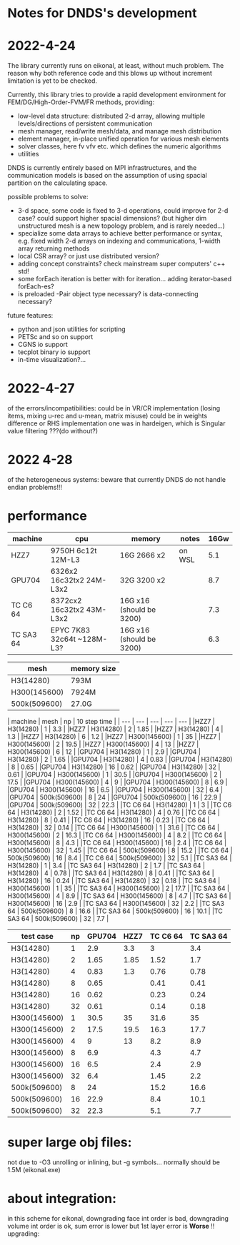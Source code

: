 # Notes for DNDS's development

# 2022-4-24
The library currently runs on eikonal, at least, without much problem. The reason why both reference code and this blows up without increment limitation is yet to be checked.

Currently, this library tries to provide a rapid development environment for FEM/DG/High-Order-FVM/FR methods, providing:

- low-level data structure: distributed 2-d array, allowing multiple levels/directions of persistent communication
- mesh manager, read/write mesh/data, and manage mesh distribution
- element manager, in-place unified operation for various mesh elements
- solver classes, here fv vfv etc. which defines the numeric algorithms
- utilities

DNDS is currently entirely based on MPI infrastructures, and the communication models is based on the assumption of using spacial partition on the calculating space.

possible problems to solve: 
- 3-d space, some code is fixed to 3-d operations, could improve for 2-d case? could support higher spacial dimensions? (but higher dim unstructured mesh is a new topology problem, and is rarely needed...)
- specialize some data arrays to achieve better performance or syntax, e.g. fixed width 2-d arrays on indexing and communications, 1-width array returning methods
- local CSR array? or just use distributed version?
- adding concept constraints? check mainstream super computers' c++ std!
- some forEach iteration is better with for iteration... adding iterator-based forEach-es?
- is preloaded -Pair object type necessary? is data-connecting necessary?

future features:
- python and json utilities for scripting
- PETSc and so on support
- CGNS io support
- tecplot binary io support
- in-time visualization?...

# 2022-4-27
of the errors/incompatibilities:
    could be in VR/CR implementation (losing items, mixing u-rec and u-mean, matrix misuse)
    could be in weights difference or RHS implementation
    one was in hardeigen, which is Singular value filtering ???(do without?)

# 2022 4-28
of the heterogeneous systems:
    beware that currently DNDS do not handle endian problems!!!

# performance

| machine | cpu | memory | notes | 16Gw |
|--|--|--|--|--|
| HZZ7 | 9750H 6c12t 12M-L3 | 16G 2666 x2 | on WSL|  5.1 |
| GPU704 | 6326x2 16c32tx2 24M-L3x2 | 32G 3200 x2||  8.7 |
| TC C6 64| 8372cx2 16c32tx2 43M-L3x2 | 16G x16 (should be 3200)||7.3|
| TC SA3 64| EPYC 7K83 32c64t ~128M-L3? | 16G x16 (should be 3200)||6.3|

|mesh | memory size|
|---|---|
|H3(14280)| 793M |
|H300(145600)| 7924M |
|500k(509600)| 27.0G |


| machine | mesh          | np  | 10 step time |
| --- | --- | ---         | --- | ---          |
|HZZ7 | H3(14280)         | 1   | 3.3          |
|HZZ7 | H3(14280)         | 2   | 1.85         |
|HZZ7 | H3(14280)         | 4   | 1.3          |
|HZZ7 | H3(14280)         | 6   | 1.2          |
|HZZ7 | H300(145600)      | 1   | 35           |
|HZZ7 | H300(145600)      | 2   | 19.5         |
|HZZ7 | H300(145600)      | 4   | 13           |
|HZZ7 | H300(145600)      | 6   | 12           |
|GPU704 | H3(14280)       | 1   | 2.9          |
|GPU704 | H3(14280)       | 2   | 1.65         |
|GPU704 | H3(14280)       | 4   | 0.83         |
|GPU704 | H3(14280)       | 8   | 0.65         |
|GPU704 | H3(14280)       | 16  | 0.62         |
|GPU704 | H3(14280)       | 32  | 0.61         |
|GPU704 | H300(145600)    | 1   | 30.5         |
|GPU704 | H300(145600)    | 2   | 17.5         |
|GPU704 | H300(145600)    | 4   | 9            |
|GPU704 | H300(145600)    | 8   | 6.9          |
|GPU704 | H300(145600)    | 16  | 6.5          |
|GPU704 | H300(145600)    | 32  | 6.4          |
|GPU704 | 500k(509600)    | 8   | 24           |
|GPU704 | 500k(509600)    | 16  | 22.9         |
|GPU704 | 500k(509600)    | 32  | 22.3         |
|TC C6 64 | H3(14280)     | 1   | 3            |
|TC C6 64 | H3(14280)     | 2   | 1.52         |
|TC C6 64 | H3(14280)     | 4   | 0.76         |
|TC C6 64 | H3(14280)     | 8   | 0.41         |
|TC C6 64 | H3(14280)     | 16  | 0.23         |
|TC C6 64 | H3(14280)     | 32  | 0.14         |
|TC C6 64 | H300(145600)  | 1   | 31.6         |
|TC C6 64 | H300(145600)  | 2   | 16.3         |
|TC C6 64 | H300(145600)  | 4   | 8.2          |
|TC C6 64 | H300(145600)  | 8   | 4.3          |
|TC C6 64 | H300(145600)  | 16  | 2.4          |
|TC C6 64 | H300(145600)  | 32  | 1.45         |
|TC C6 64 | 500k(509600)  | 8   | 15.2         |
|TC C6 64 | 500k(509600)  | 16  | 8.4          |
|TC C6 64 | 500k(509600)  | 32  | 5.1          |
|TC SA3 64 | H3(14280)    | 1   | 3.4          |
|TC SA3 64 | H3(14280)    | 2   | 1.7          |
|TC SA3 64 | H3(14280)    | 4   | 0.78         |
|TC SA3 64 | H3(14280)    | 8   | 0.41         |
|TC SA3 64 | H3(14280)    | 16  | 0.24         |
|TC SA3 64 | H3(14280)    | 32  | 0.18         |
|TC SA3 64 | H300(145600) | 1   | 35           |
|TC SA3 64 | H300(145600) | 2   | 17.7         |
|TC SA3 64 | H300(145600) | 4   | 8.9          |
|TC SA3 64 | H300(145600) | 8   | 4.7          |
|TC SA3 64 | H300(145600) | 16  | 2.9          |
|TC SA3 64 | H300(145600) | 32  | 2.2          |
|TC SA3 64 | 500k(509600) | 8   | 16.6         |
|TC SA3 64 | 500k(509600) | 16  | 10.1         |
|TC SA3 64 | 500k(509600) | 32  | 7.7          |

|test case   | np  | GPU704 | HZZ7 | TC C6 64 | TC SA3 64|
|---         |---  | ---    | ---  |  ---     | ---      |
|H3(14280)   | 1   | 2.9    | 3.3  |   3      |  3.4     |
|H3(14280)   | 2   | 1.65   | 1.85 |   1.52   |  1.7     |
|H3(14280)   | 4   | 0.83   | 1.3  |   0.76   |  0.78    |
|H3(14280)   | 8   | 0.65   |      |   0.41   |  0.41    |
|H3(14280)   | 16  | 0.62   |      |   0.23   |  0.24    |
|H3(14280)   | 32  | 0.61   |      |   0.14   |  0.18    |
|H300(145600)| 1   | 30.5   | 35   |   31.6   |  35      |
|H300(145600)| 2   | 17.5   | 19.5 |   16.3   |  17.7    |
|H300(145600)| 4   | 9      | 13   |   8.2    |  8.9     |
|H300(145600)| 8   | 6.9    |      |   4.3    |  4.7     |
|H300(145600)| 16  | 6.5    |      |   2.4    |  2.9     |
|H300(145600)| 32  | 6.4    |      |   1.45   |  2.2     |
|500k(509600)| 8   | 24     |      |   15.2   |  16.6    |
|500k(509600)| 16  | 22.9   |      |   8.4    |  10.1    |
|500k(509600)| 32  | 22.3   |      |   5.1    |  7.7     |


# super large obj files:
not due to -O3 unrolling or inlining, but -g symbols... normally should be 1.5M  (eikonal.exe)

# about integration:
in this scheme for eikonal, downgrading face int order is bad, downgrading volume int order is ok, sum error is lower but 1st layer error is **Worse** !!
upgrading:
